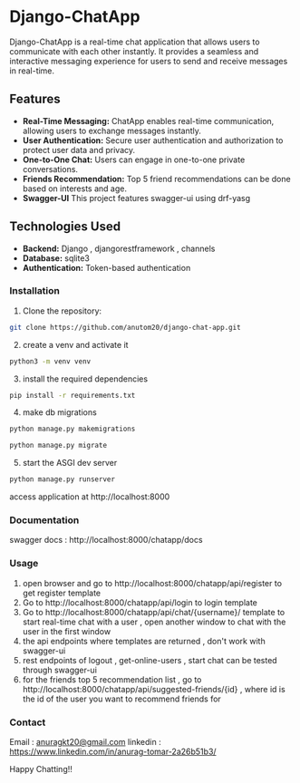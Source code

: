 # Django-ChatApp

Django-ChatApp is a real-time chat application that allows users to communicate with each other instantly. It provides a seamless and interactive messaging experience for users to send and receive messages in real-time.

## Features

- **Real-Time Messaging:** ChatApp enables real-time communication, allowing users to exchange messages instantly.
- **User Authentication:** Secure user authentication and authorization to protect user data and privacy.
- **One-to-One Chat:** Users can engage in one-to-one private conversations.
- **Friends Recommendation:** Top 5 friend recommendations can be done based on interests and age.
- **Swagger-UI** This project features swagger-ui using drf-yasg

## Technologies Used

- **Backend:** Django , djangorestframework , channels
- **Database:** sqlite3
- **Authentication:** Token-based authentication

### Installation

1. Clone the repository:

```bash
git clone https://github.com/anutom20/django-chat-app.git
```

2. create a venv and activate it

```bash
python3 -m venv venv
```

3. install the required dependencies

```bash
pip install -r requirements.txt
```

4. make db migrations

```bash
python manage.py makemigrations
```

```bash
python manage.py migrate
```

5.  start the ASGI dev server

```bash
python manage.py runserver
```

access application at http://localhost:8000

### Documentation

swagger docs : http://localhost:8000/chatapp/docs

### Usage

1. open browser and go to http://localhost:8000/chatapp/api/register to get register template
2. Go to http://localhost:8000/chatapp/api/login to login template
3. Go to http://localhost:8000/chatapp/api/chat/{username}/ template to start real-time chat with a user , open another window to chat with the user in the first window
4. the api endpoints where templates are returned , don't work with swagger-ui
5. rest endpoints of logout , get-online-users , start chat can be tested through swagger-ui
6. for the friends top 5 recommendation list , go to http://localhost:8000/chatapp/api/suggested-friends/{id} , where id is the id of the user you want to recommend friends for

### Contact

Email : anuragkt20@gmail.com
linkedin : https://www.linkedin.com/in/anurag-tomar-2a26b51b3/

Happy Chatting!!
